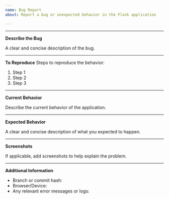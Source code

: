 ```yaml
---
name: Bug Report
about: Report a bug or unexpected behavior in the Flask application

---
```

----------
**Describe the Bug**

A clear and concise description of the bug.

----------
**To Reproduce**
Steps to reproduce the behavior:

1. Step 1
2. Step 2
3. Step 3

----------
**Current Behavior**

Describe the current behavior of the application. 

----------
**Expected Behavior**

A clear and concise description of what you expected to happen.

----------
**Screenshots**

If applicable, add screenshots to help explain the problem.

----------

**Additional Information**

- Branch or commit hash:
- Browser/Device:
- Any relevant error messages or logs:


